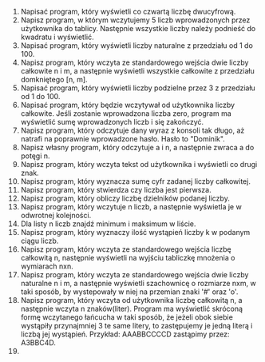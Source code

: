 01. Napisać program, który wyświetli co czwartą liczbę dwucyfrową.
02. Napisz program, w którym wczytujemy 5 liczb wprowadzonych przez użytkownika do tablicy. Następnie wszystkie liczby należy podnieść do kwadratu i wyświetlić.
03. Napisać program, który wyświetli liczby naturalne z przedziału od 1 do 100. 
04. Napisz program, który wczyta ze standardowego wejścia dwie liczby całkowite n i m, a następnie wyświetli wszystkie całkowite z przedziału domkniętego [n, m].
05. Napisać program, który wyświetli liczby podzielne przez 3 z przedziału od 1 do 100.
06. Napisać program, który będzie wczytywał od użytkownika liczby całkowite. Jeśli zostanie wprowadzona liczba zero, program ma wyświetlić sumę wprowadzonych liczb i się zakończyć.
07. Napisz program, który odczytuje dany wyraz z konsoli tak długo, aż natrafi na poprawnie wprowadzone hasło. Hasło to "Dominik".
08. Napisz własny program, który odczytuje a i n, a następnie zwraca a do potęgi n.
09. Napisz program, który wczyta tekst od użytkownika i wyświetli co drugi znak.
10. Napisz program, który wyznacza sumę cyfr zadanej liczby całkowitej.
11. Napisz program, który stwierdza czy liczba jest pierwsza.
12. Napisz program, który obliczy liczbę dzielników podanej liczby.
13. Napisz program, który wczytuje n liczb, a następnie wyświetla je w odwrotnej kolejności.
14. Dla listy n liczb znajdź minimum i maksimum w liście.
15. Napisz program, który wyznaczy ilość wystąpień liczby k w podanym ciągu liczb.
16. Napisz program, który wczyta ze standardowego wejścia liczbę całkowitą n, następnie wyświetli na wyjściu tabliczkę mnożenia o wymiarach nxn.
17. Napisz program, który wczyta ze standardowego wejścia dwie liczby naturalne n i m, a następnie wyświetli szachownicę o rozmiarze nxm, w taki sposób, by wystepowały w niej na przemian znaki '#' oraz 'o'.
18. Napisz program, który wczyta od użytkownika liczbę całkowitą n, a następnie wczyta n znaków(liter). 
    Program ma wyświetlić skróconą formę wczytanego łańcucha w taki sposób, że jeżeli obok siebie wystąpiły przynajmniej 3 te same litery, to zastępujemy je jedną literą i liczbą jej wystąpień. Przykład: AAABBCCCCD zastąpimy przez: A3BBC4D.  
19. 
